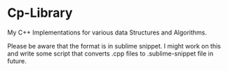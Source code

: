 # Cp-Library
My C++ Implementations for various data Structures and Algorithms. 

Please be aware that the format is in sublime snippet. I might work on this and write some script that converts .cpp files to .sublime-snippet file in future.
